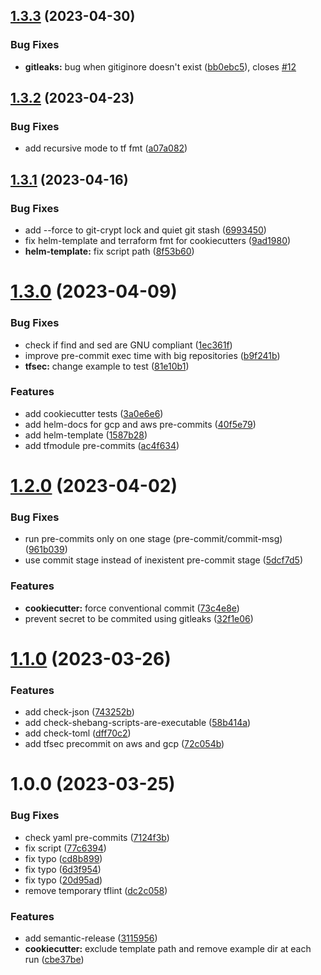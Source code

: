 ## [1.3.3](https://git.sk5.io/skale-5/pre-commits/compare/v1.3.2...v1.3.3) (2023-04-30)


### Bug Fixes

* **gitleaks:** bug when gitiginore doesn't exist ([bb0ebc5](https://git.sk5.io/skale-5/pre-commits/commit/bb0ebc57584cbb997ae79d60921b56e16a8f917c)), closes [#12](https://git.sk5.io/skale-5/pre-commits/issues/12)

## [1.3.2](https://git.sk5.io/skale-5/pre-commits/compare/v1.3.1...v1.3.2) (2023-04-23)


### Bug Fixes

* add recursive mode to tf fmt ([a07a082](https://git.sk5.io/skale-5/pre-commits/commit/a07a082ea9e1d1a01092bcafefb6896076f7c34d))

## [1.3.1](https://git.sk5.io/skale-5/pre-commits/compare/v1.3.0...v1.3.1) (2023-04-16)


### Bug Fixes

* add --force to git-crypt lock and quiet git stash ([6993450](https://git.sk5.io/skale-5/pre-commits/commit/6993450789c999ef6bcdc656fbe5ea63af939ec9))
* fix helm-template and terraform fmt for cookiecutters ([9ad1980](https://git.sk5.io/skale-5/pre-commits/commit/9ad1980adc57d9c1463880121b19f11983dc4400))
* **helm-template:** fix script path ([8f53b60](https://git.sk5.io/skale-5/pre-commits/commit/8f53b60d7fa0e9aa419afe923cfaf22b6ac843c5))

# [1.3.0](https://git.sk5.io/skale-5/pre-commits/compare/v1.2.0...v1.3.0) (2023-04-09)


### Bug Fixes

* check if find and sed are GNU compliant ([1ec361f](https://git.sk5.io/skale-5/pre-commits/commit/1ec361f357a72acc04d7651f448494481800d71d))
* improve pre-commit exec time with big repositories ([b9f241b](https://git.sk5.io/skale-5/pre-commits/commit/b9f241b66a1fa6e80e94c11405093c55e35c5d8d))
* **tfsec:** change example to test ([81e10b1](https://git.sk5.io/skale-5/pre-commits/commit/81e10b1fbc1592ef91353b8943823567ad7df00c))


### Features

* add cookiecutter tests ([3a0e6e6](https://git.sk5.io/skale-5/pre-commits/commit/3a0e6e647f1dea3ea197a7854a75ddf041770462))
* add helm-docs for gcp and aws pre-commits ([40f5e79](https://git.sk5.io/skale-5/pre-commits/commit/40f5e7954e6631873fc7bd8f617f06e44edb493f))
* add helm-template ([1587b28](https://git.sk5.io/skale-5/pre-commits/commit/1587b28176de710b3c264230d2715ccba75b70af))
* add tfmodule pre-commits ([ac4f634](https://git.sk5.io/skale-5/pre-commits/commit/ac4f634566e45a08402efe3a152a75cbc37717b2))

# [1.2.0](https://git.sk5.io/skale-5/pre-commits/compare/v1.1.0...v1.2.0) (2023-04-02)


### Bug Fixes

* run pre-commits only on one stage (pre-commit/commit-msg) ([961b039](https://git.sk5.io/skale-5/pre-commits/commit/961b0392131676bed32fe34f1b860ce3c645cf16))
* use commit stage instead of inexistent pre-commit stage ([5dcf7d5](https://git.sk5.io/skale-5/pre-commits/commit/5dcf7d597f8271f791fc968aa8af4b4899bf9e5f))


### Features

* **cookiecutter:** force conventional commit ([73c4e8e](https://git.sk5.io/skale-5/pre-commits/commit/73c4e8e2b4fb67c2f0addab01c0cda564980bcbe))
* prevent secret to be commited using gitleaks ([32f1e06](https://git.sk5.io/skale-5/pre-commits/commit/32f1e06626f83da58308ee6f46fb6a84b9357f31))

# [1.1.0](https://git.sk5.io/skale-5/pre-commits/compare/v1.0.0...v1.1.0) (2023-03-26)


### Features

* add check-json ([743252b](https://git.sk5.io/skale-5/pre-commits/commit/743252bc1ba344cb0121b70dad428c16071d8ea0))
* add check-shebang-scripts-are-executable ([58b414a](https://git.sk5.io/skale-5/pre-commits/commit/58b414ad43f12aa3bc04e7ca30e52be10c6630d8))
* add check-toml ([dff70c2](https://git.sk5.io/skale-5/pre-commits/commit/dff70c2a79c2dca38ba6693c4786e5b1b527f545))
* add tfsec precommit on aws and gcp ([72c054b](https://git.sk5.io/skale-5/pre-commits/commit/72c054b848e684e24201b2399dd2c32155a0d2b7))

# 1.0.0 (2023-03-25)


### Bug Fixes

* check yaml pre-commits ([7124f3b](https://git.sk5.io/skale-5/pre-commits/commit/7124f3bfaf0e03c886beadfcd010c79420ede1c5))
* fix script ([77c6394](https://git.sk5.io/skale-5/pre-commits/commit/77c63940e315b79e8e4f571d67bf3a6da0d8e94f))
* fix typo ([cd8b899](https://git.sk5.io/skale-5/pre-commits/commit/cd8b899f15e78774ff89b4612c7ab766be023f75))
* fix typo ([6d3f954](https://git.sk5.io/skale-5/pre-commits/commit/6d3f954822aac400282b272c6e3c764c9a9b566c))
* fix typo ([20d95ad](https://git.sk5.io/skale-5/pre-commits/commit/20d95ad655efba8033e42a0020f9038e8e0ead0e))
* remove temporary tflint ([dc2c058](https://git.sk5.io/skale-5/pre-commits/commit/dc2c058fef154caa4f0cf51a14bbc7a898c06b91))


### Features

* add semantic-release ([3115956](https://git.sk5.io/skale-5/pre-commits/commit/31159560fdc7b0a44ac8049ada553c4b599c3728))
* **cookiecutter:** exclude template path and remove example dir at each run ([cbe37be](https://git.sk5.io/skale-5/pre-commits/commit/cbe37bebb1fd3c6e925847ca847228da92bece34))
